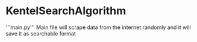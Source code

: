 # KentelSearchAlgorithm
 
 '''main.py'''
 Main file will scrape data from the internet randomly and it will save it as searchable format
